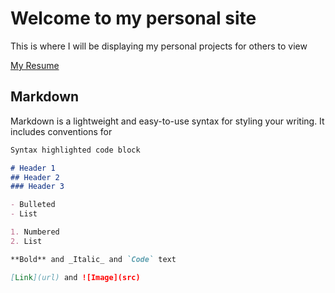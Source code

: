 # Welcome to my personal site

This is where I will be displaying my personal projects for others to view

<a href="Software_Engineer_Resume_2022.pdf" target="_blank">My Resume</a>

## Markdown

Markdown is a lightweight and easy-to-use syntax for styling your writing. It includes conventions for

```markdown
Syntax highlighted code block

# Header 1
## Header 2
### Header 3

- Bulleted
- List

1. Numbered
2. List

**Bold** and _Italic_ and `Code` text

[Link](url) and ![Image](src)
```